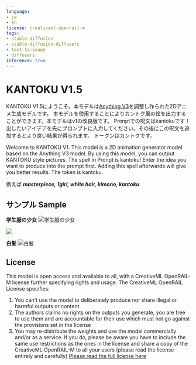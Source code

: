 ```yaml
---
language:
- ja
- en
license: creativeml-openrail-m
tags:
- stable-diffusion
- stable-diffusion-diffusers
- text-to-image
- diffusers
inference: true
---
```


# KANTOKU V1.5

KANTOKU V1.5にようこそ。本モデルは[Anything V3](https://huggingface.co/Linaqruf/anything-v3.0)を調整し作られた2Dアニメ生成モデルです。
本モデルを使用することによりカントク風の絵を出力することができます。本モデルはv1の改良版です。
Pronptでの呪文はkantokuです！出したいアイデアを先にプロンプトに入力してください。その後にこの呪文を追加するとより良い結果が得られます。
トークンはカントクです。

Welcome to KANTOKU V1. This model is a 2D animation generator model based on the Anything V3 model. By using this model, you can output KANTOKU style pictures. The spell in Pronpt is kantoku! Enter the idea you want to produce into the prompt first. Adding this spell afterwards will give you better results. The token is kantoku.

例えば **_masterpiece, 1girl, white hair, kimono, kantoku_** 

## サンプル Sample

**学生服の少女**
![学生服の少女](https://huggingface.co/KuroTuyuri/kantoku-v1-5/resolve/main/sample_images/download%20(43).png)

![](https://huggingface.co/KuroTuyuri/kantoku-v1-5/resolve/main/sample_images/download%20(44).png)

**白髪**
![白髪](https://huggingface.co/KuroTuyuri/kantoku-v1-5/resolve/main/sample_images/download_(48).png)

## License

This model is open access and available to all, with a CreativeML OpenRAIL-M license further specifying rights and usage.
The CreativeML OpenRAIL License specifies: 

1. You can't use the model to deliberately produce nor share illegal or harmful outputs or content 
2. The authors claims no rights on the outputs you generate, you are free to use them and are accountable for their use which must not go against the provisions set in the license
3. You may re-distribute the weights and use the model commercially and/or as a service. If you do, please be aware you have to include the same use restrictions as the ones in the license and share a copy of the CreativeML OpenRAIL-M to all your users (please read the license entirely and carefully)
[Please read the full license here](https://huggingface.co/spaces/CompVis/stable-diffusion-license)
